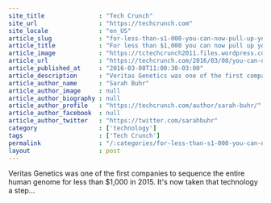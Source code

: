 ```yaml
---
site_title               : "Tech Crunch"
site_url                 : "https://techcrunch.com"
site_locale              : "en_US"
article_slug             : "for-less-than-s1-000-you-can-now-pull-up-your-entire-genome-on-your-smartphone"
article_title            : "For less than $1,000 you can now pull up your entire genome on your smartphone"
article_image            : "https://tctechcrunch2011.files.wordpress.com/2016/03/screen-shot-2016-03-08-at-10-53-15-am.png?w=764&h=400&crop=1"
article_url              : "https://techcrunch.com/2016/03/08/you-can-now-pull-up-your-entire-genome-for-under-1000-on-your-smartphone/"
article_published_at     : "2016-03-08T11:00:30-03:00"
article_description      : "Veritas Genetics was one of the first companies to sequence the entire human genome for less than $1,000 in 2015. It's now taken that technology a step..."
article_author_name      : "Sarah Buhr"
article_author_image     : null
article_author_biography : null
article_author_profile   : "https://techcrunch.com/author/sarah-buhr/"
article_author_facebook  : null
article_author_twitter   : "https://twitter.com/sarahbuhr"
category                 : ['technology']
tags                     : ['Tech Crunch']
permalink                : "/:categories/for-less-than-s1-000-you-can-now-pull-up-your-entire-genome-on-your-smartphone/"
layout                   : post
---
```


Veritas Genetics was one of the first companies to sequence the entire human genome for less than $1,000 in 2015. It's now taken that technology a step...
